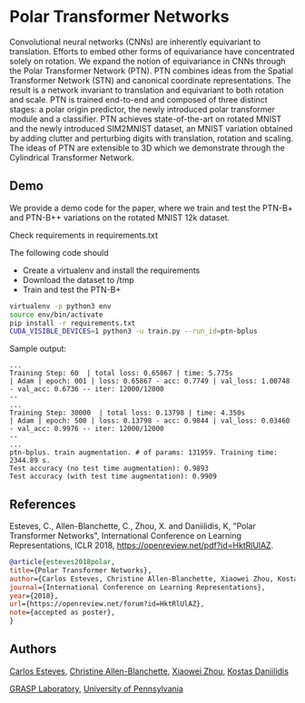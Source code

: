 # Polar Transformer Networks #

Convolutional neural networks (CNNs) are inherently equivariant to translation.
Efforts to embed other forms of equivariance have concentrated solely on rotation.
We expand the notion of equivariance in CNNs through the  Polar Transformer Network (PTN).
PTN combines ideas from the Spatial Transformer Network (STN) and canonical coordinate representations.
The result is a network invariant to translation and equivariant to both rotation and scale.
PTN is trained end-to-end and composed of three distinct stages: a polar origin predictor, the newly introduced polar transformer module and a classifier.
PTN achieves state-of-the-art on rotated MNIST and the newly introduced SIM2MNIST dataset, an MNIST variation obtained by adding clutter and perturbing digits with translation, rotation and scaling.
The ideas of PTN are extensible to 3D which we demonstrate through the Cylindrical Transformer Network.


## Demo ##

We provide a demo code for the paper, where we train and test the PTN-B+ and PTN-B++ variations on the rotated MNIST 12k dataset.

Check requirements in requirements.txt

The following code should

  * Create a virtualenv and install the requirements
  * Download the dataset to /tmp
  * Train and test the PTN-B+

```sh
virtualenv -p python3 env
source env/bin/activate
pip install -r requirements.txt
CUDA_VISIBLE_DEVICES=1 python3 -u train.py --run_id=ptn-bplus
```

Sample output:

```
...
Training Step: 60  | total loss: 0.65867 | time: 5.775s
| Adam | epoch: 001 | loss: 0.65867 - acc: 0.7749 | val_loss: 1.00748 - val_acc: 0.6736 -- iter: 12000/12000
--
...
Training Step: 30000  | total loss: 0.13798 | time: 4.350s
| Adam | epoch: 500 | loss: 0.13798 - acc: 0.9844 | val_loss: 0.03460 - val_acc: 0.9976 -- iter: 12000/12000
--
...
ptn-bplus. train augmentation. # of params: 131959. Training time: 2344.89 s.
Test accuracy (no test time augmentation): 0.9893
Test accuracy (with test time augmentation): 0.9909
```

## References ##

Esteves, C., Allen-Blanchette, C., Zhou, X. and Daniilidis, K, "Polar Transformer Networks", International Conference on Learning Representations, ICLR 2018, https://openreview.net/pdf?id=HktRlUlAZ.

```bibtex
@article{esteves2018polar,
title={Polar Transformer Networks},
author={Carlos Esteves, Christine Allen-Blanchette, Xiaowei Zhou, Kostas Daniilidis},
journal={International Conference on Learning Representations},
year={2018},
url={https://openreview.net/forum?id=HktRlUlAZ},
note={accepted as poster},
}
```

## Authors

[Carlos Esteves](http://machc.github.io), [Christine Allen-Blanchette](http://www.seas.upenn.edu/~allec/), [Xiaowei Zhou](https://fling.seas.upenn.edu/~xiaowz), [Kostas Daniilidis](http://www.cis.upenn.edu/~kostas/)

[GRASP Laboratory](http://grasp.upenn.edu), [University of Pennsylvania](http://www.upenn.edu)
